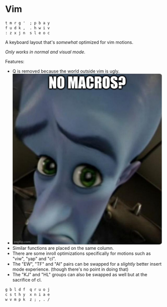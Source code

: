 # Vim

```
t m r g '  ; p b a y
f u d k ,  . h w i v
: z x j n  s l e o c
```

A keyboard layout that's *somewhat* optimized for vim motions.

*Only works in normal and visual mode.*

Features:
- Q is removed because the world outside vim is ugly.
- ![alt text](https://github.com/aoi-buh/layouts/blob/main/no%20macros.jpg "that's me fr")
- Similar functions are placed on the same column.
- There are some inroll optimizations specifically for motions such as "viw", "yap" and "cl".
- The "EW", "TF" and "AI" pairs can be swapped for a *slightly* better insert mode experience. (though there's no point in doing that)
- The "KJ" and "HL" groups can also be swapped as well but at the sacrifice of cl.

```
g b l d f  q r u o j
c s t h y  x n i a e
w v m p k  z ; , . /
```
